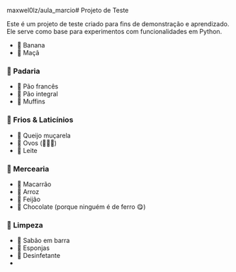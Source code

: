 maxwel0lz/aula_marcio# Projeto de Teste

Este é um projeto de teste criado para fins de demonstração e aprendizado. Ele serve como base para experimentos com funcionalidades em Python.








- 🍌 Banana
- 🍎 Maçã

### 🥖 Padaria
- 🥐 Pão francês
- 🍞 Pão integral
- 🧁 Muffins

### 🧀 Frios & Laticínios
- 🧀 Queijo muçarela
- 🥚 Ovos (🥚🥚🥚)
- 🥛 Leite

### 🥫 Mercearia
- 🍝 Macarrão
- 🍚 Arroz
- 🫘 Feijão
- 🍫 Chocolate (porque ninguém é de ferro 😋)

### 🧽 Limpeza
- 🧼 Sabão em barra
- 🧽 Esponjas
- 🧴 Desinfetante
- 

